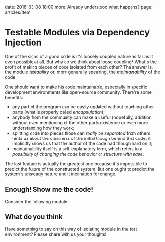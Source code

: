 date: 2016-03-08 18:00
more: Already understood what happens?
page: articles/item

# Testable Modules via Dependency Injection

One of the signs of a good code is it's loosely-coupled nature as far as it even possible at all. But why do we think about loose coupling? What's the profit of making pieces of code isolated from each other? The answer is, the module *testability* or, more generally speaking, the *maintainability* of the code.

One should want to make his code maintainable, especially in specific development environments like open-source community. There're some benefits:

- any part of the program can be easily updated without touching other parts (what is properly called *encapsulation*);
- anybody from the community can make a useful (hopefully) addition without even mentioning of the other parts existence or even more understanding how they work;
- splitting code into pieces those can *really be separated* from others hints us about the clearness of the initial though behind that code, it implicitly shows us that the author of the code had though hard on it;
- maintainability itself is a self-explanatory term, which refers to a *possibility of changing the code behavior or structure with ease*.

The last feature is actually the greatest one because it's impossible to predict the future of the constructed system. But one ought to predict the system's unsteady nature and it inclination for change.

## Enough! Show me the code!

Consider the following module

## What do you think
Have something to say on this way of isolating module in the test environment? Please share with us your thoughts!